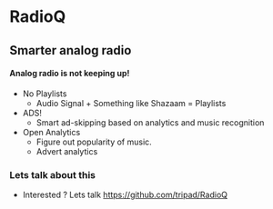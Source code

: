 # RadioQ
## Smarter analog radio


#### Analog radio is not keeping up!
* No Playlists 
    - Audio Signal + Something like Shazaam = Playlists
* ADS!
    - Smart ad-skipping based on analytics and music recognition
* Open Analytics
    - Figure out popularity of music.
    - Advert analytics
    
    
    
### Lets talk about this 
- Interested ? Lets talk
    https://github.com/tripad/RadioQ
